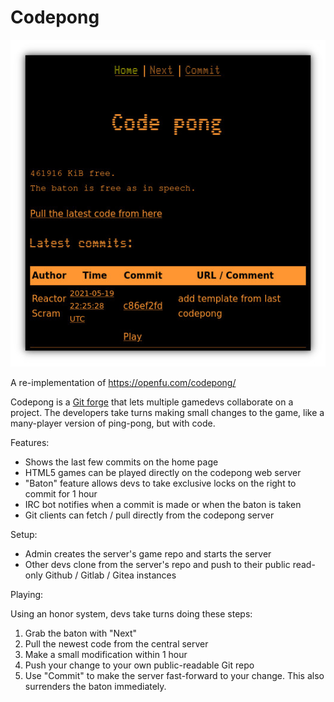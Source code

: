 # Codepong

![Screenshot of codepong](codepong.jpeg)

A re-implementation of https://openfu.com/codepong/

Codepong is a [Git forge](https://en.wikipedia.org/wiki/Forge_\(software\)) that lets
multiple gamedevs collaborate on a project. The developers take turns making small
changes to the game, like a many-player version of ping-pong, but with code.

Features:

- Shows the last few commits on the home page
- HTML5 games can be played directly on the codepong web server
- "Baton" feature allows devs to take exclusive locks on the right to commit for 1 hour
- IRC bot notifies when a commit is made or when the baton is taken
- Git clients can fetch / pull directly from the codepong server

Setup:

- Admin creates the server's game repo and starts the server
- Other devs clone from the server's repo and push to their public read-only Github / Gitlab / Gitea instances

Playing:

Using an honor system, devs take turns doing these steps:

1. Grab the baton with "Next"
2. Pull the newest code from the central server
3. Make a small modification within 1 hour
4. Push your change to your own public-readable Git repo
5. Use "Commit" to make the server fast-forward to your change. This 
also surrenders the baton immediately.
